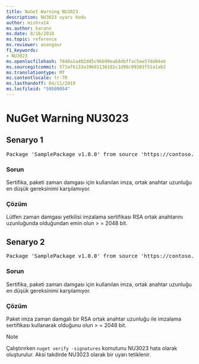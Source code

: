 ```yaml
---
title: NuGet Warning NU3023
description: NU3023 uyarı kodu
author: mishra14
ms.author: karann
ms.date: 8/16/2018
ms.topic: reference
ms.reviewer: anangaur
f1_keywords:
- NU3023
ms.openlocfilehash: 7848a1a402dd5c9bb99ea68dbffac5ee57dd84eb
ms.sourcegitcommit: 573af6133a39601136181c1d98c09303f51a1ab2
ms.translationtype: MT
ms.contentlocale: tr-TR
ms.lasthandoff: 04/11/2019
ms.locfileid: "59509054"
---
```

# <a name="nuget-warning-nu3023"></a>NuGet Warning NU3023

## <a name="scenario-1"></a>Senaryo 1

<pre>Package 'SamplePackage v1.0.0' from source 'https://contoso.com/index.json': The timestamp certificate does not meet a minimum public key length requirement.</pre>

### <a name="issue"></a>Sorun

Sertifika, paketi zaman damgası için kullanılan imza, ortak anahtar uzunluğu en düşük gereksinimi karşılamıyor.


### <a name="solution"></a>Çözüm

Lütfen zaman damgası yetkilisi imzalama sertifikası RSA ortak anahtarını uzunluğunda olduğundan emin olun > = 2048 bit.



## <a name="scenario-2"></a>Senaryo 2

<pre>Package 'SamplePackage v1.0.0' from source 'https://contoso.com/index.json': The primary signature's timestamp certificate does not meet a minimum public key length requirement.</pre>

### <a name="issue"></a>Sorun

Sertifika, paketi zaman damgası için kullanılan imza, ortak anahtar uzunluğu en düşük gereksinimi karşılamıyor.


### <a name="solution"></a>Çözüm

Paket imza zaman damgalı bir RSA ortak anahtar uzunluğu ile imzalama sertifikası kullanarak olduğunu olun > = 2048 bit.


> [!Note]
> Çalıştırırken `nuget verify -signatures` komutunu NU3023 hata olarak oluşturulur. Aksi takdirde NU3023 olarak bir uyarı tetiklenir.